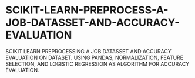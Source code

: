 # SCIKIT-LEARN-PREPROCESS-A-JOB-DATASSET-AND-ACCURACY-EVALUATION
SCIKIT LEARN PREPROCESSING A JOB DATASSET AND ACCURACY EVALUATION ON DATASET. USING PANDAS, NORMALIZATION, FEATURE SELECTION, AND LOGISTIC REGRESSION AS ALGORITHM FOR ACCURACY EVALUATION.

